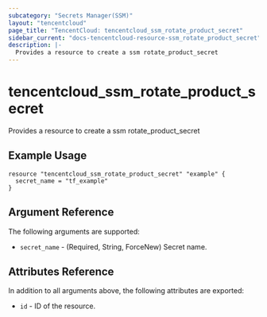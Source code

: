 ```yaml
---
subcategory: "Secrets Manager(SSM)"
layout: "tencentcloud"
page_title: "TencentCloud: tencentcloud_ssm_rotate_product_secret"
sidebar_current: "docs-tencentcloud-resource-ssm_rotate_product_secret"
description: |-
  Provides a resource to create a ssm rotate_product_secret
---
```


# tencentcloud_ssm_rotate_product_secret

Provides a resource to create a ssm rotate_product_secret

## Example Usage

```hcl
resource "tencentcloud_ssm_rotate_product_secret" "example" {
  secret_name = "tf_example"
}
```

## Argument Reference

The following arguments are supported:

* `secret_name` - (Required, String, ForceNew) Secret name.

## Attributes Reference

In addition to all arguments above, the following attributes are exported:

* `id` - ID of the resource.



